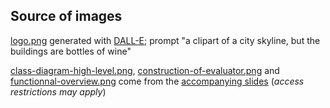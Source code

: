 Source of images
----------------

[logo.png](logo.png) generated with [DALL-E](https://labs.openai.com/);
prompt "a clipart of a city skyline, but the buildings are bottles of wine"

[class-diagram-high-level.png](class-diagram-high-level.png), 
[construction-of-evaluator.png](construction-of-evaluator.png) and
[functionnal-overview.png](functionnal-overview.png) come from the [accompanying slides](https://docs.google.com/presentation/d/1K4tIIJnhCY4eQcIWi5A6ZEol2mN5A6Cau0tL68QcjHY/edit?usp=sharing) (_access restrictions may apply_)